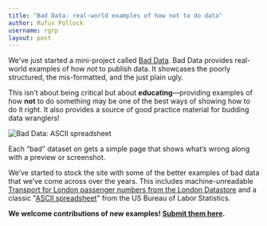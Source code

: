 ```yaml
---
title: "Bad Data: real-world examples of how not to do data"
author: Rufus Pollock
username: rgrp
layout: post
---
```


We’ve just started a mini-project called [Bad Data][1]. Bad Data provides real-world examples of how *not* to publish data. It showcases the poorly structured, the mis-formatted, and the just plain ugly.

This isn’t about being critical but about **educating**—providing examples of how **not** to do something may be one of the best ways of showing how to do it right. It also provides a source of good practice material for budding data wranglers!

![Bad Data: ASCII spreadsheet](http://i.imgur.com/FNBf3aR.png)

Each “bad” dataset on gets a simple page that shows what’s wrong along with a preview or screenshot.

We’ve started to stock the site with some of the better examples of bad data that we’ve come across over the years. This includes machine-*un*readable [Transport for London passenger numbers from the London Datastore][2] and a classic "[ASCII spreadsheet][3]" from the US Bureau of Labor Statistics.

**We welcome contributions of new examples! [Submit them here][6].**

[1]:	http://okfnlabs.org/bad-data/
[2]:	http://okfnlabs.org/bad-data/ex/tfl-passenger-numbers/
[3]:	http://okfnlabs.org/bad-data/ex/bls-us-employment/
[4]:	https://github.com/okfn/bad-data/
[5]:	http://explorer.okfnlabs.org/
[6]:	http://okfnlabs.org/bad-data/add
